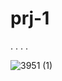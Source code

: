 # prj-1
.
.
.
.

![3951 (1)](https://github.com/laryssa2202/prj-1/assets/143850301/e13e4b75-ea8e-4603-be10-38f6d3554095)
